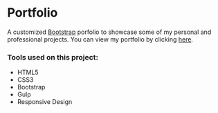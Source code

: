 # Portfolio

A customized [Bootstrap](http://getbootstrap.com/) porfolio to showcase some of my personal and professional projects.
You can view my portfolio by clicking [here](http://samurairanderson.github.io/Portfolio/).

### Tools used on this project:
<ul>
<li>HTML5</li>
<li> CSS3</li>
<li> Bootstrap</li>
<li> Gulp</li>
<li> Responsive Design</li>
</ul>
